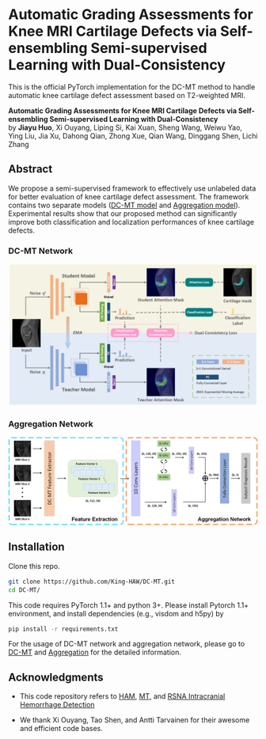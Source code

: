 # Automatic Grading Assessments for Knee MRI Cartilage Defects via Self-ensembling Semi-supervised Learning with Dual-Consistency

This is the official PyTorch implementation for the DC-MT method to handle automatic knee cartilage defect assessment based on T2-weighted MRI.

**Automatic Grading Assessments for Knee MRI Cartilage Defects via Self-ensembling Semi-supervised Learning with Dual-Consistency**<br>
by **Jiayu Huo**, Xi Ouyang, Liping Si, Kai Xuan, Sheng Wang, Weiwu Yao, Ying Liu, Jia Xu, Dahong Qian, Zhong Xue, Qian Wang, Dinggang Shen, Lichi Zhang<br>

## Abstract
We propose a semi-supervised framework to effectively use unlabeled data for better evaluation of knee cartilage defect assessment. The framework contains two separate models ([DC-MT model](DC-MT/README.md) and [Aggregation model](Aggregation-Network/README.md)). Experimental results show that our proposed method can significantly improve both classification and localization performances of knee cartilage defects.

### DC-MT Network
![Teaser image](figures/dc_mt.png)

### Aggregation Network
![Teaser image](figures/aggregation_network.png)


## Installation
Clone this repo.
```bash
git clone https://github.com/King-HAW/DC-MT.git
cd DC-MT/
```
This code requires PyTorch 1.1+ and python 3+. Please install Pytorch 1.1+ environment, and install dependencies (e.g., visdom and h5py) by
```bash
pip install -r requirements.txt
```

For the usage of DC-MT network and aggregation network, please go to [DC-MT](DC-MT/README.md) and [Aggregation](Aggregation-Network/README.md) for the detailed information.

## Acknowledgments
- This code repository refers to [HAM](https://github.com/oyxhust/HAM), [MT](https://github.com/CuriousAI/mean-teacher), and [RSNA Intracranial Hemorrhage Detection](https://github.com/SeuTao/RSNA2019_Intracranial-Hemorrhage-Detection)

- We thank Xi Ouyang, Tao Shen, and Antti Tarvainen for their awesome and efficient code bases.